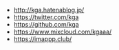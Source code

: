 - <i class="fa fa-pencil" aria-hidden="true"></i> http://kga.hatenablog.jp/
- <i class="fa fa-twitter" aria-hidden="true"></i> https://twitter.com/kga
- <i class="fa fa-github" aria-hidden="true"></i> https://github.com/kga
- <i class="fa fa-mixcloud" aria-hidden="true"></i> https://www.mixcloud.com/kgaaa/
- <i class="fa fa-music" aria-hidden="true"></i> https://imappp.club/
